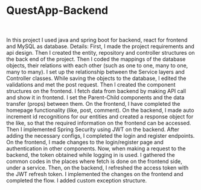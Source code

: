 # QuestApp-Backend <br> <br>
In this project I used java and spring boot for backend, react for frontend and MySQL as
database.
Details: First, I made the project requirements and api design. Then I created the entity,
repository and controller structures on the back end of the project. Then I coded the mappings of
the database objects, their relations with each other (such as one to one, many to one, many to
many). I set up the relationship between the Service layers and Controller classes. While saving
the objects to the database, I edited the validations and met the post request. Then I created the
component structures on the frontend. I fetch data from backend by making API call and show it
in frontend. I set the Parent-Child components and the data transfer (props) between them. On
the frontend, I have completed the homepage functionality (like, post, comment). On the
backend, I made auto increment id recognitions for our entities and created a response object for
the like, so that the required information on the frontend can be accessed. Then I implemented
Spring Security using JWT on the backend. After adding the necessary configs, I completed the
login and register endpoints. On the frontend, I made changes to the login/register page and
authentication in other components. Now, when making a request to the backend, the token
obtained while logging in is used. I gathered the common codes in the places where fetch is done
on the frontend side, under a service. Then, on the backend, I refreshed the access token with
the JWT refresh token. I implemented the changes on the frontend and completed the flow. I
added custom exception structure.
